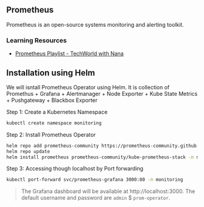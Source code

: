 ## Prometheus

Prometheus is an open-source systems monitoring and alerting toolkit.

### Learning Resources

- [Prometheus Playlist - TechWorld with Nana](https://youtube.com/playlist?list=PLy7NrYWoggjxCF3av5JKwyG7FFF9eLeL4)

## Installation using Helm

We will isntall Prometheus Operator using Helm. It is collection of Promethus + Grafana + Alertmanager + Node Exporter + Kube State Metrics + Pushgateway + Blackbox Exporter


Step 1: Create a Kubernetes Namespace

```bash
kubectl create namespace monitoring
```
Step 2: Install Prometheus Operator

```bash
helm repo add prometheus-community https://prometheus-community.github.io/helm-charts
helm repo update
helm install prometheus prometheus-community/kube-prometheus-stack -n monitoring
```
Step 3: Accessing though localhost by Port forwarding

```bash
kubectl port-forward svc/prometheus-grafana 3000:80 -n monitoring
```

> The Grafana dashboard will be available at http://localhost:3000. The default username and password are `admin` $ `prom-operator`.

